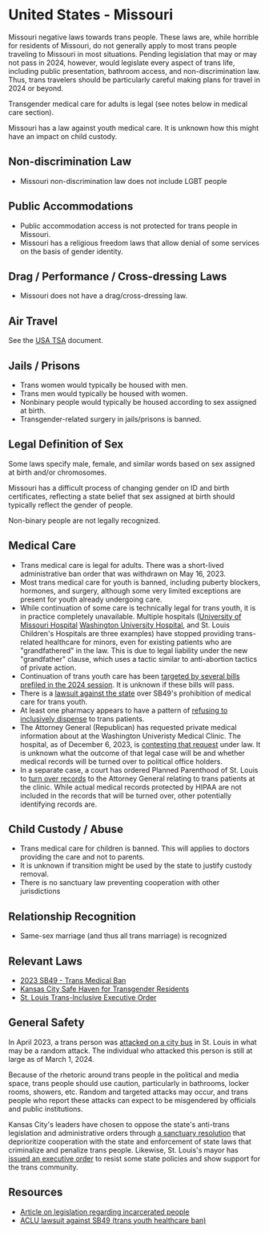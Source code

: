 # United States - Missouri

Missouri negative laws towards trans people. These laws
are, while horrible for residents of Missouri, do not generally
apply to most trans people traveling to Missouri in most
situations.  Pending legislation that may or may not pass in 2024,
however, would legislate every aspect of trans life, including public
presentation, bathroom access, and non-discrimination law.  Thus, trans
travelers should be particularly careful making plans for travel in
2024 or beyond.

Transgender medical care for adults is legal (see notes below in medical
care section).

Missouri has a law against youth medical care. It is unknown how this
might have an impact on child custody.

## Non-discrimination Law

 * Missouri non-discrimination law does not include LGBT people

## Public Accommodations

 * Public accommodation access is not protected for trans people in
   Missouri.
 * Missouri has a religious freedom laws that allow denial of some
   services on the basis of gender identity.

## Drag / Performance / Cross-dressing Laws

 * Missouri does not have a drag/cross-dressing law.

## Air Travel

See the [USA TSA](notes/tsa.md) document.

## Jails / Prisons

 * Trans women would typically be housed with men.
 * Trans men would typically be housed with women.
 * Nonbinary people would typically be housed according to sex
   assigned at birth.
 * Transgender-related surgery in jails/prisons is banned.

## Legal Definition of Sex

Some laws specify male, female, and similar words based on sex assigned
at birth and/or chromosomes.

Missouri has a difficult process of changing gender on ID and birth
certificates, reflecting a state belief that sex assigned at birth
should typically reflect the gender of people.

Non-binary people are not legally recognized.

## Medical Care

 * Trans medical care is legal for adults.  There was a short-lived
   administrative ban order that was withdrawn on May 16, 2023.
 * Most trans medical care for youth is banned, including puberty
   blockers, hormones, and surgery, although some very limited exceptions
   are present for youth already undergoing care.
 * While continuation of some care is technically legal for trans youth, it
   is in practice completely unavailable. Multiple hospitals ([University of
   Missouri Hospital](https://www.wabi.tv/video/2023/08/29/father-transgender-teen-says-mo-hospital-will-no-longer-provide-gender-affirming-care/)
   [Washington University
   Hospital](https://source.wustl.edu/2023/09/statement-on-washington-university-transgender-center/),
   and St. Louis Children's Hospitals are three examples) have stopped
   providing trans-related healthcare for minors, even for existing patients
   who are "grandfathered" in the law. This is due to legal liability
   under the new "grandfather" clause, which uses a tactic similar to
   anti-abortion tactics of private action.
 * Continuation of trans youth care has been [targeted by several bills prefiled in
   the 2024
   session](https://documents.house.mo.gov/billtracking/bills241/hlrbillspdf/3009H.01I.pdf).
   It is unknown if these bills will pass.
 * There is a [lawsuit against the
   state](https://www.aclu-mo.org/en/news/families-and-medical-providers-sue-missouri-block-transgender-youth-medical-care-ban)
   over SB49's prohibition of medical care for trans youth.
 * At least one pharmacy appears to have a pattern of [refusing to
   inclusively
   dispense](https://www.kansascity.com/news/local/article280392949.html)
   to trans patients.
 * The Attorney General (Republican) has requested private medical
   information about at the Washington Univeristy Medical Clinic.  The
   hospital, as of December 6, 2023, is [contesting that
   request](https://missouriindependent.com/briefs/wash-u-alleges-missouri-ag-illegally-sought-patient-records-from-transgender-center/)
   under law. It is unknown what the outcome of that legal case will be
   and whether medical records will be turned over to political office
   holders.
 * In a separate case, a court has ordered Planned Parenthood of St.
   Louis to [turn over
   records](https://www.stltoday.com/news/local/government-politics/article_d65b6842-f8d0-11ee-9814-e7625b653629.html)
   to the Attorney General relating to trans patients at the clinic.
   While actual medical records protected by HIPAA are not included in
   the records that will be turned over, other potentially identifying
   records are.

## Child Custody / Abuse

 * Trans medical care for children is banned.  This will applies to
   doctors providing the care and not to parents.
 * It is unknown if transition might be used by the state to justify
   custody removal.
 * There is no sanctuary law preventing cooperation with other
   jurisdictions
 
## Relationship Recognition

 * Same-sex marriage (and thus all trans marriage) is recognized

## Relevant Laws

 * [2023 SB49 - Trans Medical Ban](https://legiscan.com/MO/text/SB49/id/2755107)
 * [Kansas City Safe Haven for Transgender Residents](https://www.kcmo.gov/Home/Components/News/News/2040/1746)
 * [St. Louis Trans-Inclusive Executive Order](https://www.stlouis-mo.gov/government/departments/mayor/documents/executive-orders/upload/Draft-EO-Trans-Rights.pdf)

## General Safety

In April 2023, a trans person was [attacked on a city
bus](https://www.fbi.gov/wanted/seeking-info/hate-crime-1) in St. Louis
in what may be a random attack.  The individual who attacked this person
is still at large as of March 1, 2024.

Because of the rhetoric around trans people in the political and media
space, trans people should use caution, particularly in bathrooms,
locker rooms, showers, etc.  Random and targeted attacks may occur, and
trans people who report these attacks can expect to be misgendered by
officials and public institutions.

Kansas City's leaders have chosen to oppose the state's anti-trans
legislation and administrative orders through [a sanctuary
resolution](https://www.kcmo.gov/Home/Components/News/News/2040/1746)
that deprioritize cooperation with the state and enforcement of state
laws that criminalize and penalize trans people.  Likewise, St. Louis's
mayor has [issued an executive
order](https://www.stlouis-mo.gov/government/departments/mayor/documents/executive-orders/upload/Draft-EO-Trans-Rights.pdf)
to resist some state policies and show support for the trans community.

## Resources

 * [Article on legislation regarding incarcerated people](https://outinstl.com/we-have-to-fight-incarcerated-transgender-missourians-are-latest-target-of-missouri-lawmakers/)
 * [ACLU lawsuit against SB49 (trans youth healthcare ban)](https://www.aclu-mo.org/en/news/families-and-medical-providers-sue-missouri-block-transgender-youth-medical-care-ban)
